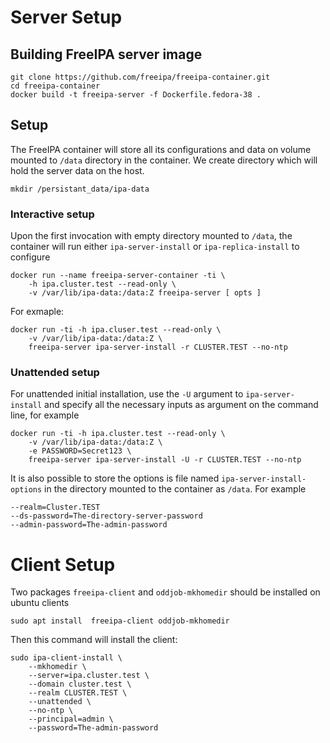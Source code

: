 
# Server Setup
## Building FreeIPA server image

    git clone https://github.com/freeipa/freeipa-container.git
    cd freeipa-container
    docker build -t freeipa-server -f Dockerfile.fedora-38 .

## Setup
The FreeIPA container will store all its configurations and data on
volume mounted to `/data` directory in the container. We create
directory which will hold the server data on the host.
    
    mkdir /persistant_data/ipa-data

### Interactive setup
Upon the first invocation with empty directory mounted to `/data`,
the container will run either `ipa-server-install` or `ipa-replica-install` to configure 

    docker run --name freeipa-server-container -ti \
        -h ipa.cluster.test --read-only \
        -v /var/lib/ipa-data:/data:Z freeipa-server [ opts ]

For exmaple:

    docker run -ti -h ipa.cluser.test --read-only \
        -v /var/lib/ipa-data:/data:Z \
        freeipa-server ipa-server-install -r CLUSTER.TEST --no-ntp

### Unattended setup
For unattended initial installation, use
the `-U` argument to `ipa-server-install` and specify all the necessary
inputs as argument on the command line, for example

    docker run -ti -h ipa.cluster.test --read-only \
        -v /var/lib/ipa-data:/data:Z \
        -e PASSWORD=Secret123 \
        freeipa-server ipa-server-install -U -r CLUSTER.TEST --no-ntp

It is also possible to store the options is file named `ipa-server-install-options` in the directory mounted
to the container as `/data`. For example

    --realm=Cluster.TEST
    --ds-password=The-directory-server-password
    --admin-password=The-admin-password

# Client Setup

Two packages `freeipa-client` and `oddjob-mkhomedir` should be installed on ubuntu clients

    sudo apt install  freeipa-client oddjob-mkhomedir

Then this command will install the client:

    sudo ipa-client-install \
        --mkhomedir \
        --server=ipa.cluster.test \
        --domain cluster.test \
        --realm CLUSTER.TEST \
        --unattended \
        --no-ntp \
        --principal=admin \
        --password=The-admin-password
